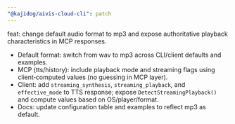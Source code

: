 ```yaml
---
"@kajidog/aivis-cloud-cli": patch
---
```


feat: change default audio format to mp3 and expose authoritative playback characteristics in MCP responses.

- Default format: switch from wav to mp3 across CLI/client defaults and examples.
- MCP (tts/history): include playback mode and streaming flags using client‑computed values (no guessing in MCP layer).
- Client: add `streaming_synthesis`, `streaming_playback`, and `effective_mode` to TTS response; expose `DetectStreamingPlayback()` and compute values based on OS/player/format.
- Docs: update configuration table and examples to reflect mp3 as default.
